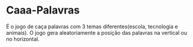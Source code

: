 # Caaa-Palavras
É o jogo de caça palavras com 3 temas diferentes(escola, tecnologia e animais). O jogo gera aleatoriamente a posição das palavras na vertical ou no horizontal.
